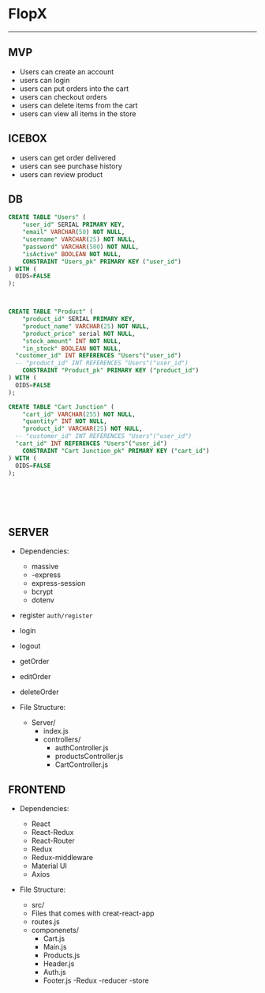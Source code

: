 # FlopX
<hr/>



## MVP
- Users can create an account
- users can login
- users can put orders into the cart
- users can checkout orders
- users can delete items from the cart
- users can view all items in the store


## ICEBOX
- users can get order delivered 
- users can see purchase history
- users can review product

## DB
```SQL
CREATE TABLE "Users" (
	"user_id" SERIAL PRIMARY KEY,
	"email" VARCHAR(50) NOT NULL,
	"username" VARCHAR(25) NOT NULL,
	"password" VARCHAR(500) NOT NULL,
	"isActive" BOOLEAN NOT NULL,
	CONSTRAINT "Users_pk" PRIMARY KEY ("user_id")
) WITH (
  OIDS=FALSE
);



CREATE TABLE "Product" (
	"product_id" SERIAL PRIMARY KEY,
	"product_name" VARCHAR(25) NOT NULL,
	"product_price" serial NOT NULL,
	"stock_amount" INT NOT NULL,
	"in_stock" BOOLEAN NOT NULL,
  "customer_id" INT REFERENCES "Users"("user_id")
  -- "product_id" INT REFERENCES "Users"("user_id")
	CONSTRAINT "Product_pk" PRIMARY KEY ("product_id")
) WITH (
  OIDS=FALSE
);

CREATE TABLE "Cart Junction" (
	"cart_id" VARCHAR(255) NOT NULL,
	"quantity" INT NOT NULL,
	"product_id" VARCHAR(25) NOT NULL,
  -- "customer_id" INT REFERENCES "Users"("user_id")
  "cart_id" INT REFERENCES "Users"("user_id")
	CONSTRAINT "Cart Junction_pk" PRIMARY KEY ("cart_id")
) WITH (
  OIDS=FALSE
);







```

## SERVER 


- Dependencies: 
  - massive
  - -express
  - express-session
  - bcrypt
  - dotenv

- register `auth/register`
- login   
- logout
- getOrder
- editOrder
- deleteOrder


- File Structure:
  - Server/
    - index.js
    - controllers/
      - authController.js
      - productsController.js
      - CartController.js


## FRONTEND
- Dependencies: 
  - React
  - React-Redux
  - React-Router
  - Redux
  - Redux-middleware
  - Material UI
  - Axios


- File Structure: 
  - src/
  - Files that comes with creat-react-app
  - routes.js
  - componenets/
    - Cart.js
    - Main.js
    - Products.js
    - Header.js
    - Auth.js
    - Footer.js
  -Redux
    -reducer
    -store



  



